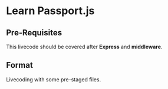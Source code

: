# Learn Passport.js

## Pre-Requisites
This livecode should be covered after **Express** and **middleware**.

## Format
Livecoding with some pre-staged files.
